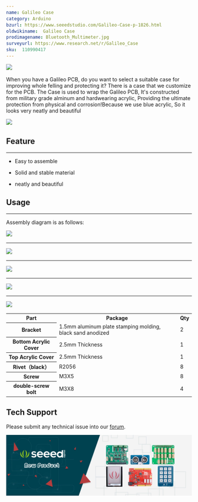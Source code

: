 ```yaml
---
name: Galileo Case
category: Arduino
bzurl: https://www.seeedstudio.com/Galileo-Case-p-1826.html
oldwikiname:  Galileo Case
prodimagename: Bluetooth_Multimeter.jpg
surveyurl: https://www.research.net/r/Galileo_Case
sku:  110990417
---
```


![](https://github.com/SeeedDocument/Galileo_Case/raw/master/img/Galileo_Case07.jpg)

When you have a Galileo PCB, do you want to select a suitable case  for improving whole felling and protecting it?  There is a case that we customize for the PCB.
The Case is used to wrap the Galileo PCB, It's constructed from military grade alminum and hardwearing acrylic, Providing the ultimate protection from physical and corrosion!Because we use blue acrylic, So it looks very neatly and beautiful

[![](https://github.com/SeeedDocument/Seeed-WiKi/raw/master/docs/images/300px-Get_One_Now_Banner-ragular.png)](https://www.seeedstudio.com/Galileo-Case-p-1826.html)

##  Feature
---
*   Easy to assemble

*   Solid and stable material

*   neatly and beautiful

##  Usage
---
Assembly diagram is as follows:

![](https://github.com/SeeedDocument/Galileo_Case/raw/master/img/Galileo_Case_02-1.jpg)

* * *

![](https://github.com/SeeedDocument/Galileo_Case/raw/master/img/Galileo_Case_03.jpg)

* * *

![](https://github.com/SeeedDocument/Galileo_Case/raw/master/img/Galileo_Case_04.jpg)

* * *

![](https://github.com/SeeedDocument/Galileo_Case/raw/master/img/Galileo_Case_05.jpg)

* * *

![](https://github.com/SeeedDocument/Galileo_Case/raw/master/img/Galileo_Case_06.jpg)

<table  cellspacing="0" width="80%">
<tr>
<th scope="col"> Part
</th>
<th scope="col"> Package
</th>
<th scope="col"> Qty
</th></tr>
<tr>
<th scope="row"> Bracket
</th>
<td> 1.5mm aluminum plate stamping molding, black sand anodized
</td>
<td> 2
</td></tr>
<tr>
<th scope="row"> Bottom Acrylic Cover
</th>
<td> 2.5mm Thickness
</td>
<td> 1
</td></tr>
<tr>
<th scope="row">Top Acrylic Cover
</th>
<td> 2.5mm Thickness
</td>
<td> 1
</td></tr>
<tr>
<th scope="row">Rivet（black）
</th>
<td> R2056
</td>
<td> 8
</td></tr>
<tr>
<th scope="row"> Screw
</th>
<td> M3X5
</td>
<td> 8
</td></tr>
<tr>
<th scope="row"> double-screw bolt
</th>
<td> M3X8
</td>
<td> 4
</td></tr></table>

## Tech Support
Please submit any technical issue into our [forum](http://forum.seeedstudio.com/). <br /><p style="text-align:center"><a href="https://www.seeedstudio.com/act-4.html?utm_source=wiki&utm_medium=wikibanner&utm_campaign=newproducts" target="_blank"><img src="https://github.com/SeeedDocument/Wiki_Banner/raw/master/new_product.jpg" /></a></p>